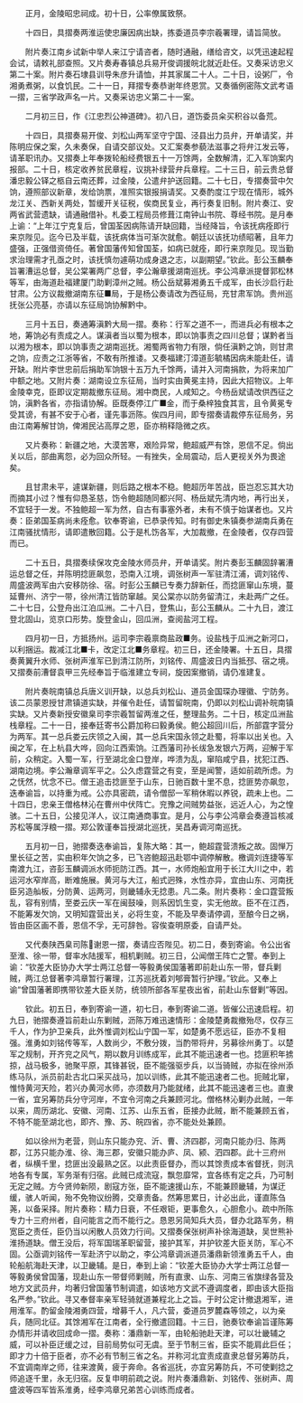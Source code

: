 <!-- { "loadSidebar": true } -->
　　正月，金陵昭忠祠成。初十日，公率僚属致祭。

　　十四日，具摺奏两淮运使忠廉因病出缺，拣委道员李宗羲署理，请旨简放。

　　附片奏江南乡试新中举人来江宁请咨者，随时通融，缮给咨文，以凭迅速起程会试，请敕礼部查照。又片奏寿春镇总兵易开俊调援皖北就近赴任。又奏采访忠义第二十案。附片奏石埭县训导朱彦升请恤，并其家属二十人。二十日，设粥厂，令湘勇煮粥，以食饥民。二十一日，拜摺专奏恭谢年终恩赏。又奏循例密陈文武考语一摺，三省学政声名一片。又奏采访忠义第二十一案。

　　二月初三日，作《江忠烈公神道碑》。初八日，道饬委员籴买积谷以备荒。

　　十四日，具摺奏易开俊、刘松山两军坚守宁国、泾县出力员弁，开单请奖，并陈明应保之案，久未奏保，自请交部议处。又汇案奏参藐法滋事之将弁江发云等，请革职讯办。又摺奏上年奉拨轮船经费银五十一万馀两，全数解清，汇入军饷案内报部。二十日，核定收养贫民章程，议挑补绿营弁兵章程。二十三日，前云贵总督潘忠毅公铎之柩自云南还葬，过金陵，公遣弁护送回籍。二十七日，专摺奏营中欠饷，遵照部议新章，发给饷票，准照实银报捐请奖。又奏酌度江宁现在情形，城外龙江关、西新关两处，暂缓开关征税，俟商民复业，再行奏复旧制。附片奏江、安两省武营遗缺，请通融借补。札委工程局员修葺江南钟山书院、尊经书院。是月奉上谕：“上年江宁克复后，曾国荃因病陈请开缺回籍，当经降旨，令该抚病痊即行来京陛见。迄今已及半载，该抚病体当可渐次就愈。朝廷以该抚功绩昭著，且年力盛强，正强借资倚任。著曾国藩传知曾国荃，如病已就痊，即行来京陛见。现当勤求治理需才孔亟之时，该抚慎勿遽萌功成身退之志，以副期望。”钦此。彭公玉麟奉旨署漕运总督，吴公棠署两广总督，李公瀚章援湖南巡抚。李公鸿章派提督郭松林等军，由海道赴福建厦门助剿漳州之贼。杨公岳斌募湘勇五千成军，由长沙启行赴甘肃。公方议裁撤湖南东征■局，于是杨公奏请改为西征局，充甘肃军饷。贵州巡抚张公亮基，亦请以东征局饷协解黔中。

　　三月十五日，奏通筹滇黔大局一摺。奏称：行军之道不一，而进兵必有根本之地，筹饷必有责成之人。谋滇者当以蜀为根本，即以饷事责之四川总督；谋黔者当以湘为根本，即以饷事责之湖南巡抚。湘蜀两省物力有限，倘任滇黔之饷，则甘肃之饷，应责之江浙等省，不敢有所推诿。又奏福建汀漳道彭毓橘因病未能赴任，请开缺。附片李世忠前后捐助军饷银十五万九千馀两，请并入河南捐款，为将来加广中额之地。又附片奏：湖南设立东征局，当时实由黄冕主持，因此大招物议。上年金陵幸克，臣即议定期裁撤东征局。湘中商民，人咸知之。今杨岳斌请改供西征之饷，滇黔各省，亦指请协解。臣既奏停江广■金，而于桑梓独食其言，且令黄冕专受其谤，有甚不安于心者，谨先事沥陈。俟四月间，即专摺奏请裁停东征局务，另由江南筹解甘饷，俾湘民沾高厚之恩，臣亦稍释隐微之疚。

　　又片奏称：新疆之地，大漠苦寒，艰险异常，鲍超威严有馀，恩信不足。倘出关以后，部曲离怨，必为回众所轻。一有挫失，全局震动，后人更视关外为畏途矣。

　　且甘肃未平，遽谋新疆，则后路之根本不稳。鲍超历年苦战，臣岂忍忘其大功而摘其小过？惟有仰恳圣慈，饬令鲍超随同都兴阿、杨岳斌先清内地，再行出关，不宜轻于一发。不独鲍超一军为然，自古有事塞外者，未有不慎于始谋者也。又片奏：臣弟国荃病尚未痊愈。钦奉寄谕，已恭录传知。时有御史朱镇奏参湖南兵勇在江南骚扰情形，请即遣散回籍。公于是札饬各军，大加裁撤，在金陵者，仅存四营而已。

　　二十五日，具摺奏续保攻克金陵水师员弁，开单请奖。附片奏彭玉麟固辞署漕运总督之任，并陈明捻匪飙忽，恐南入江境，调张树声一军驻清江浦，调刘铭传、周盛波两军由六安移防徐、宿。时彭公玉麟已专奏力辞新任，而捻匪窜山东境，蔓延曹州、济宁一带，徐州清江皆防窜越。吴公棠亦以防务留清江，未赴两广之任。二十七日，公登舟出江泊瓜洲。二十八日，登焦山，彭公玉麟从。二十九日，渡江登北固山，览京口形势。旋登金山，回瓜洲，查阅盐河工程。

　　四月初一日，方抵扬州。运司李宗羲禀商盐政■务。设盐栈于瓜洲之新河口，以利捆运。裁减江北■卡，改定江北■务章程。初三日，还金陵署。十五日，具摺奏黄翼升水师、张树声淮军已到清江防所，刘铭传、周盛波日内当抵邳、宿之境。又摺奏前漕督袁甲三先经奉旨于临淮建立专祠，旋因案撤销，请仍准建复。

　　附片奏皖南镇总兵唐义训开缺，以总兵刘松山、道员金国琛办理徽、宁防务。该二员蒙恩授甘肃镇道实缺，并催令赴任，请暂留皖南，仍即以刘松山调补皖南镇实缺。又片奏新授安徽臬司李宗羲暂留两淮之任，整理盐务。二十日，核定瓜洲盐栈章程。二十一日，接奉廷寄书公爵加称曰毅勇侯。鲍公超回川后，所部霆字营分为两军。其一总兵娄云庆领之入闽，其一总兵宋国永领之赴蜀，将率以出关也。入闽之军，在上杭县大哗，回向江西索饷。江西藩司孙长绂急发银六万两，迎解于军前，众稍定。入蜀一军，行至湖北金口登岸，哗溃为乱，窜陷咸宁县，扰犯江西、湖南边境。李公瀚章调军平之。公久虑霆营之有变，至是闻警，适如前疏所虑。为之怃然，忧念不已。僧王追击捻匪至于山东，日驰百数十里不息，捻匪势亦飙忽，迭奉谕旨，以持重为戒。公亦具密疏，请令僧邸一军稍休暇以养锐，疏未上也。二十四日，忠亲王僧格林沁在曹州中伏阵亡。兖豫之间贼势益张，远近人心，为之惶骇。二十五日，公接见洋人，议江南通商事宜。是月，公与李公鸿章会奏遵旨核减苏松等属浮粮一摺。郑公敦谨奉旨授湖北巡抚，吴昌寿调河南巡抚。

　　五月初一日，驰摺奏迭奉谕旨，复陈大略：其一，鲍超霆营溃叛之故。固惮万里长征之苦，实由积年欠饷之多，已飞咨鲍超迅赴鄂中调停解散。檄调刘连捷等军南渡九江，咨彭玉麟调派水师扼防江西。其一，水师炮船宜用于长江大川之中，若运河水窄岸高，断难施展。黄河与大江，船式迥殊，水性亦异，宜由山东、河南抚臣另造舢板，分防黄、运两河，则畿辅永无捻患。凡二条。附片奏称：金口霆营叛乱，容有别情，至娄云庆一军在闽鼓噪，则系因饥生变，实无他故。臣不在江西，不能筹发欠饷，又明知霆营出关，必将生变，不能及早奏请停调，至酿今日之祸，皆由臣区画不善，恩信不孚，无可辞咎。容俟查明原委，自请严处。

　　又代奏陕西臬司陈谢恩一摺，奏请应否陛见。初二日，奏到寄谕。令公出省至淮、徐一带，督率水陆援军，相机剿贼。初三日，公闻僧王阵亡之警。奉到上谕：“钦差大臣协办大学士两江总督一等毅勇侯国藩著即前赴山东一带，督兵剿贼，两江总督著李鸿章暂行署理，江苏巡抚着刘郇膏暂行护理。”钦此。又奉上谕“曾国藩著即携带钦差大臣关防，统领所部各军星夜出省，前赴山东督剿”等因。

　　钦此。初五日，奉到寄谕一道，初七日，奉到寄谕二道。皆催公迅速启程。初九日，驰摺奏遵旨前赴山东剿贼，沥陈万难迅速情形：金陵楚勇裁撤殆尽，仅存三千人，作为护卫亲兵，此外惟调刘松山宁国一军，如楚勇不愿远征，臣亦不复相强。淮勇如刘铭传等军，人数尚少，不敷分拨，当酌带将弁，另募徐州勇丁。以楚军之规制，开齐兖之风气，期以数月训练成军，此其不能迅速者一也。捻匪积年掳掠，战马极多，驰聚平原，其锋甚锐，臣不能强驱步兵，以当骑贼，亦拟在徐州添练马队，派员前赴古北口采买战马，加以训练，此其不能迅速者二也。扼贼北窜，惟恃黄河天险，若兴办黄河水师，亦须数月乃能就绪，此其不能迅速者三也。直隶一省，宜另筹防兵分守河岸，不宜令河南之兵兼顾河北。僧格林沁剿办此贼，一年以来，周历湖北、安徽、河南、江苏、山东五省，臣接办此贼，断不能兼顾五省，不特不能至湖北也，即齐、豫、苏、皖四省，亦不能处处兼顾。

　　如以徐州为老营，则山东只能办兖、沂、曹、济四郡，河南只能办归、陈两郡，江苏只能办淮、徐、海三郡，安徽只能办庐、凤、颍、泗四郡。此十三府州者，纵横千里，捻匪出没最熟之区。以此责臣督办，而以其馀责成本省督抚，则汛地各有专属，军务渐有归宿。此贼已成流寇，飘忽靡常，宜各练有定之兵，乃可制无定之贼。方今贤帅新陨，剧寇方张，臣不能速援山东，不能兼顾畿辅，为谋迂缓，骇人听闻，殆不免物议纷腾，交章责备。然筹思累日，计必出此，谨直陈刍荛，以备采择。附片奏称：精力日衰，不任艰钜，更事愈久，心胆愈小。疏中所陈专力十三府州者，自问能言之而不能行之。恳恩另简知兵大员，督办北路军务，稍宽臣之责任，臣仍当以闲散人员效力行间。又摺奏保张树声补徐海道缺，吴世熊补淮扬道缺。僧王没后，将军国瑞革职留营，接护其军，并护钦差大臣关防，军心不固。公亟调刘铭传一军赴济宁以助之，李公鸿章调派道员潘鼎新领淮勇五千人，由轮船航海赴天津，以卫畿辅。是日，奉到上谕：“钦差大臣协办大学士两江总督一等毅勇侯曾国藩，现赴山东一带督师剿贼，所有直隶、山东、河南三省旗绿各营及地方文武员弁，均著归曾国藩节制调遣，如该地方文武不遵调度者，即由该大臣指名严参。”钦此。寻又奉督率亲军轻骑就道兼程北上之旨。于时公定计撤退湘军，进用淮军。酌留金陵湘勇四营，增募千人，凡六营，委道员罗麓森等领之，以为亲兵，随同北征。其馀湘军在江南者，全行撤遣回籍。十三日，驰奏钦奉谕旨谨陈筹办情形并请收回成命一摺。奏称：潘鼎新一军，由轮船驰赴天津，可以壮畿辅之威，可以补臣迂缓之过，目前局势似可无虞。至于节制三省，臣实不能肩此巨任；即才力十倍于臣者，亦不必有节制三省之名。并称河北宜责成直隶总督另筹防兵，不宜调南岸之师，往来渡黄，疲于奔命。各省巡抚，亦宜另筹防兵，不可使剿捻之师追逐千里，永无归宿。反复申明前疏之说。附片奏潘鼎新、刘铭传、张树声、周盛波等四军皆系淮勇，经李鸿章兄弟苦心训练而成者。

